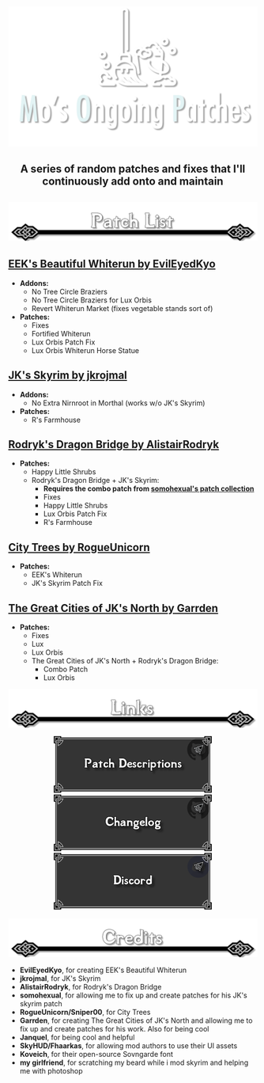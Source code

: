 <p align="center"><img src="https://raw.githubusercontent.com/mosharky/Ongoing-Patches/main/Media/logo.png"></p>

<h2 align="center">A series of random patches and fixes that I'll continuously add onto and maintain<h2>

<p align="center"><img src="https://raw.githubusercontent.com/mosharky/Ongoing-Patches/main/Media/patches.png"></p>




## **[EEK's Beautiful Whiterun by EvilEyedKyo](https://www.nexusmods.com/skyrimspecialedition/mods/15820)**
- **Addons:**
  - No Tree Circle Braziers
  - No Tree Circle Braziers for Lux Orbis
  - Revert Whiterun Market (fixes vegetable stands sort of)
- **Patches:**
  - Fixes
  - Fortified Whiterun
  - Lux Orbis Patch Fix
  - Lux Orbis Whiterun Horse Statue
## **[JK's Skyrim by jkrojmal](https://www.nexusmods.com/skyrimspecialedition/mods/6289)**
- **Addons:**
  - No Extra Nirnroot in Morthal (works w/o JK's Skyrim)
- **Patches:**
  - R's Farmhouse
## **[Rodryk's Dragon Bridge by AlistairRodryk](https://www.nexusmods.com/skyrimspecialedition/mods/42510)**
- **Patches:**
  - Happy Little Shrubs
  - Rodryk's Dragon Bridge + JK's Skyrim:
    - **Requires the combo patch from [somohexual's patch collection](https://www.nexusmods.com/skyrimspecialedition/mods/50408)**
    - Fixes
    - Happy Little Shrubs
    - Lux Orbis Patch Fix
    - R's Farmhouse
## **[City Trees by RogueUnicorn](https://www.nexusmods.com/skyrimspecialedition/mods/35546)**
- **Patches:**
  - EEK's Whiterun
  - JK's Skyrim Patch Fix
## **[The Great Cities of JK's North by Garrden](https://www.nexusmods.com/skyrimspecialedition/mods/81042)**
- **Patches:**
  - Fixes
  - Lux
  - Lux Orbis
  - The Great Cities of JK's North + Rodryk's Dragon Bridge:
    - Combo Patch
    - Lux Orbis



<p align="center"><img src="https://raw.githubusercontent.com/mosharky/Ongoing-Patches/main/Media/links_divider.png"></p>



<p align="center">
  <a href="https://github.com/mosharky/Ongoing-Patches/wiki"><img src="https://raw.githubusercontent.com/mosharky/Ongoing-Patches/main/Media/patch_descriptions.png" width=320/></a>
  <a href="https://github.com/mosharky/Ongoing-Patches/blob/main/CHANGELOG.md"><img src="https://raw.githubusercontent.com/mosharky/Ongoing-Patches/main/Media/changelog.png" width=320/></a>
  <a href="https://discord.gg/4fcsmF2VHK"><img src="https://raw.githubusercontent.com/mosharky/Ongoing-Patches/main/Media/discord.png" width=320/></a>
</p>



<p align="center"><img src="https://raw.githubusercontent.com/mosharky/Ongoing-Patches/main/Media/credits.png"></p>

- **EvilEyedKyo**, for creating EEK's Beautiful Whiterun
- **jkrojmal**, for JK's Skyrim
- **AlistairRodryk**, for Rodryk's Dragon Bridge
- **somohexual**, for allowing me to fix up and create patches for his JK's skyrim patch
- **RogueUnicorn/Sniper00**, for City Trees
- **Garrden**, for creating The Great Cities of JK's North and allowing me to fix up and create patches for his work. Also for being cool
- **Janquel**, for being cool and helpful
- **SkyHUD/Fhaarkas**, for allowing mod authors to use their UI assets
- **Koveich**, for their open-source Sovngarde font
- **my girlfriend**, for scratching my beard while i mod skyrim and helping me with photoshop
